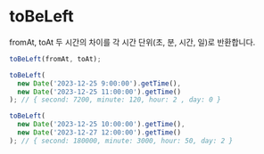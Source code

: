 # toBeLeft

fromAt, toAt 두 시간의 차이를 각 시간 단위(초, 분, 시간, 일)로 반환합니다.

```ts
toBeLeft(fromAt, toAt);
```

```ts
toBeLeft(
  new Date('2023-12-25 9:00:00').getTime(), 
  new Date('2023-12-25 11:00:00').getTime()
); // { second: 7200, minute: 120, hour: 2 , day: 0 }

toBeLeft(
  new Date('2023-12-25 10:00:00').getTime(), 
  new Date('2023-12-27 12:00:00').getTime()
); // { second: 180000, minute: 3000, hour: 50, day: 2 }
```
